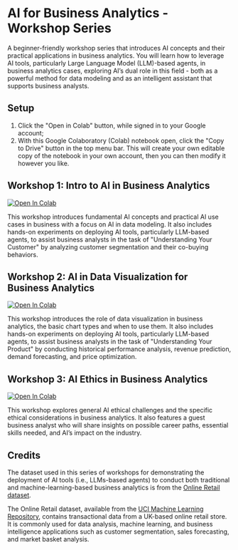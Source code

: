 # AI for Business Analytics - Workshop Series

A beginner-friendly workshop series that introduces AI concepts and their practical applications in business analytics. You will learn how to leverage AI tools, particularly Large Language Model (LLM)-based agents, in business analytics cases, exploring AI’s dual role in this field - both as a powerful method for data modeling and as an intelligent assistant that supports business analysts.

## Setup

1. Click the "Open in Colab" button, while signed in to your Google account;
2. With this Google Colaboratory (Colab) notebook open, click the "Copy to Drive" button in the top menu bar. 
This will create your own editable copy of the notebook in your own account, then you can then modify it however you like.

## Workshop 1: Intro to AI in Business Analytics

[![Open In Colab](https://colab.research.google.com/assets/colab-badge.svg)](https://colab.research.google.com/github/mzhuang3/ai-business-analytics-workshops-main/blob/main/workshop-01/intro_to_ai_in_business_analytics.ipynb?outputonly=true)

This workshop introduces fundamental AI concepts and practical AI use cases in business with a focus on AI in data modeling. It also includes hands-on experiments on deploying AI tools, particularly LLM-based agents, to assist business analysts in the task of "Understanding Your Customer" by analyzing customer segmentation and their co-buying behaviors.

## Workshop 2: AI in Data Visualization for Business Analytics

[![Open In Colab](https://colab.research.google.com/assets/colab-badge.svg)](https://colab.research.google.com/github/mzhuang3/ai-business-analytics-workshops-main/blob/main/workshop-02/ai-in-data-visualization-for-business-analytics.ipynb?outputonly=true)

This workshop introduces the role of data visualization in business analytics, the basic chart types and when to use them. It also includes hands-on experiments on deploying AI tools, particularly LLM-based agents, to assist business analysts in the task of "Understanding Your Product" by conducting historical performance analysis, revenue prediction, demand forecasting, and price optimization.

## Workshop 3: AI Ethics in Business Analytics

[![Open In Colab](https://colab.research.google.com/assets/colab-badge.svg)](https://colab.research.google.com/github/mzhuang3/ai-business-analytics-workshops-main/blob/main/workshop-03/ai-ethics-in-business-analytics.ipynb?outputonly=true)

This workshop explores general AI ethical challenges and the specific ethical considerations in business analytics. It also features a guest business analyst who will share insights on possible career paths, essential skills needed, and AI’s impact on the industry.

## Credits

The dataset used in this series of workshops for demonstrating the deployment of AI tools (i.e., LLMs-based agents) to conduct both traditional and machine-learning-based business analytics is from the [Online Retail dataset](https://archive.ics.uci.edu/dataset/352/online+retail). 

The Online Retail dataset, available from the [UCI Machine Learning Repository](https://archive.ics.uci.edu), contains transactional data from a UK-based online retail store. It is commonly used for data analysis, machine learning, and business intelligence applications such as customer segmentation, sales forecasting, and market basket analysis.
